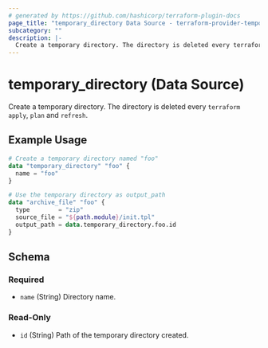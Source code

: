 ```yaml
---
# generated by https://github.com/hashicorp/terraform-plugin-docs
page_title: "temporary_directory Data Source - terraform-provider-temporary"
subcategory: ""
description: |-
  Create a temporary directory. The directory is deleted every terraform apply, plan and refresh.
---
```


# temporary_directory (Data Source)

Create a temporary directory. The directory is deleted every `terraform apply`, `plan` and `refresh`.

## Example Usage

```terraform
# Create a temporary directory named "foo"
data "temporary_directory" "foo" {
  name = "foo"
}

# Use the temporary directory as output_path
data "archive_file" "foo" {
  type        = "zip"
  source_file = "${path.module}/init.tpl"
  output_path = data.temporary_directory.foo.id
}
```

<!-- schema generated by tfplugindocs -->
## Schema

### Required

- `name` (String) Directory name.

### Read-Only

- `id` (String) Path of the temporary directory created.
